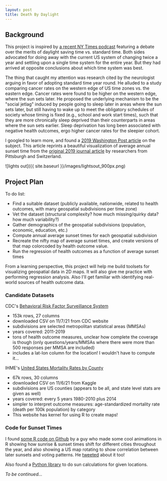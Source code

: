 ```yaml
---
layout: post
title: Death By Daylight
---
```

## Background
This project is inspired by [a recent NY Times podcast](https://www.nytimes.com/2021/11/05/learning/do-you-think-it-is-time-to-get-rid-of-daylight-saving-time.html) featuring a debate over the merits of daylight saving time vs. standard time. Both sides advocated for doing away with the current US system of changing twice a year and settling upon a single time system for the entire year. But they had arrived at opposite conclusions about which time system was best. 

The thing that caught my attention was research cited by the neurologist arguing in favor of adopting standard time year round. He alluded to a study comparing cancer rates on the western edge of US time zones vs. the eastern edge. Cancer rates were found to be higher on the western edge, where the sun sets later. He proposed the underlying mechanism to be the "social jetlag" induced by people going to sleep later in areas where the sun sets later, but still having to wake up to meet the obligatory schedules of society whose timing is fixed (e.g., school and work start times), such that they are more chronically sleep deprived than their counterparts in areas where the sun sets earlier. Sleep deprivation has long been associated with negative health outcomes, ergo higher cancer rates for the sleepier cohort. 

I googled to learn more, and found a [2019 Washington Post article](https://www.washingtonpost.com/business/2019/04/19/how-living-wrong-side-time-zone-can-be-hazardous-your-health/) on the subject. This article reprints a beautiful visualization of average annual sunset time from the [original 2019 journal article](https://www.sciencedirect.com/science/article/abs/pii/S0167629618309718) by researchers from Pittsburgh and Switzerland. 

![lights out]({{ site.baseurl }}/images/lightsout_900px.png)

## Project Plan
To do list:
- Find a suitable dataset (publicly available, nationwide, related to health outcomes, with many geospatial subdivisions per time zone) 
- Vet the dataset (structural complexity? how much missing/quirky data? how much variability?)
- Gather demographics of the geospatial subdivisions (population, economic, education, etc.)
- Compute annual average sunset times for each geospatial subdivision
- Recreate the nifty map of average sunset times, and create versions of that map colorcoded by health outcome value.
- Run the regression of health outcomes as a function of average sunset times 

From a learning perspective, this project will help me build toolsets for visualizing geospatial data in 2D maps. It will also give me practice with performing regression analysis. Also I'll get familiar with identifying real-world sources of health outcome data.

### Candidate Datasets
CDC's [Behavioral Risk Factor Surveillance System](https://chronicdata.cdc.gov/Behavioral-Risk-Factors/Behavioral-Risk-Factors-Selected-Metropolitan-Area/j32a-sa6u)
- 153k rows, 27 columns
- downloaded CSV on 11/7/21 from CDC website
- subdivisions are selected metropolitan statistical areas (MMSAs)
- years covered: 2011-2019
- tons of health outcome measures, unclear how complete the coverage is though (only questions/years/MMSAs where there were more than 500 responses per MMSA are included)
- includes a lat-lon column for the location! I wouldn't have to compute it...

IHME's [United States Mortality Rates by County](https://www.kaggle.com/IHME/us-countylevel-mortality)
- 67k rows, 30 columns
- downloaded CSV on 11/6/21 from Kaggle
- subdivisions are US counties (appears to be all, and state level stats are given as well)
- years covered: every 5 years 1980-2010 plus 2014
- simpler to interpret outcome measures: age-standardized mortality rate (death per 100k population) by category
- This website has kernel for using R to create maps!

### Code for Sunset Times
I found [some R code on Github](https://gist.github.com/jonspring/78b2124cf9daa351de98b5e031473585) by a guy who made some cool animations in R showing how sunrise & sunset times shift for different cities throughout the year, and also showing a US map rotating to show correlation between later sunsets and voting patterns. He [tweeted](https://twitter.com/JustTheSpring/status/1194355907745865728) about it too!

Also found a [Python library](https://pypi.org/project/suncalc/) to do sun calculations for given locations.

_To be continued..._
